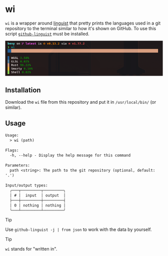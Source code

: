 # wi

`wi` is a wrapper around [linguist][] that pretty prints the languages used
in a git repository to the terminal similar to how it's shown on GitHub. To
use this script [`github-linguist`][linguist] must be installed.

![Preview](./preview.png)

## Installation

Download the `wi` file from this repository and put it in `/usr/local/bin/`
(or similar).


## Usage

```text
Usage:
  > wi (path) 

Flags:
  -h, --help - Display the help message for this command

Parameters:
  path <string>: The path to the git repository (optional, default: '.')

Input/output types:
  ╭───┬─────────┬─────────╮
  │ # │  input  │ output  │
  ├───┼─────────┼─────────┤
  │ 0 │ nothing │ nothing │
  ╰───┴─────────┴─────────╯
```


> [!TIP]
> Use `github-linguist -j | from json` to work with the data by yourself.

> [!TIP]
> `wi` stands for "written in".

[linguist]: https://github.com/github-linguist/linguist
